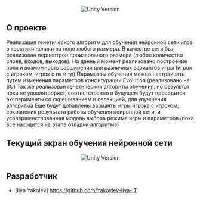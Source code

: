 <p align="center">
   <img src="https://img.shields.io/badge/Engine-2021.3.10f1-blueviolet" alt="Unity Version">
</p>

## О проекте

Реализация генетического алгоритм для обучения нейронной сети игре в керстики нолики на поле любого размера. 
В качестве сети был реализован перцептрон произвольного размера (любое количество слоев, входов, выходов). 
На данный момент реализовано построение поля и возможность расширения для различных вариантов игры (игрок с игроком, игрок с пк и тд)
Параметры обучения можно настраивать путем изменения параметров конфигурации Evolution (реализовано на SO)
Так же реализован генетический алгоритм обучения, но результат пока не удовлятворяет, соответственно в будущем будут проводится эксперименты со скрещиванием и селекцией, для улучшения алгоритма
Еще будут добавлены варианты игры игрока с игроком, сохранения результата работы обучения нейронной сети, и усовершенствованная модель выбора режима игры и параметров (пока все находится на этапе отладки алгоритма)

## Текущий экран обучения нейронной сети

<p align="center">
   <img src="https://i.ibb.co/gvM9Msn/image.png" alt="Unity Version">
</p>

## Разработчик

- [Ilya Yakolev] https://github.com/Yakovlev-Ilya-IT
